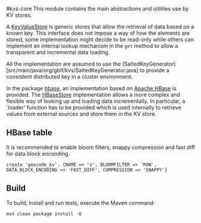 #kvs-core
This module contains the main abstractions and utilities use by KV stores.

A [KeyValueStore](src/main/java/org/gbif/kvs/KeyValueStore.java) is generic stores that allow the retrieval of data based on a known key.
This interface does not impose a way of how the elements are stored, some implementation might decide to be read-only while others can
implement an internal lookup mechanism in the `get` method to allow a transparent and incremental data loading.

All the implementation are assumed to use the (SaltedKeyGenerator)[src/main/java/org/gbif/kvs/SaltedKeyGenerator.java] to provide a consistent distributed key in a cluster environment.

In the package [hbase](src/main/java/org/gbif/kvs/hbase), an implementation based on [Apache HBase](https://hbase.apache.org/) is provided.
The [HBaseStore](src/main/java/org/gbif/kvs/hbase/HBaseStore.java) implementation allows a more complex and flexible way of looking up and loading data incrementally.
In particular, a `loader' function has to be provided which is used internally to retrieve values from external sources and store them in the KV store.


## HBase table

It is recommended to enable bloom filters, snappy compression and fast diff for data block enconding.

```
create 'geocode_kv', {NAME => 'v', BLOOMFILTER => 'ROW', DATA_BLOCK_ENCODING => 'FAST_DIFF', COMPRESSION => 'SNAPPY'}
```

## Build

To build, install and run tests, execute the Maven command:

`mvn clean package install -U`